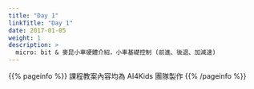 ```yaml
---
title: "Day 1"
linkTitle: "Day 1"
date: 2017-01-05
weight: 1
description: >
  micro: bit & 麥昆小車硬體介紹，小車基礎控制 (前進、後退、加減速)
---
```


{{% pageinfo %}}
課程教案內容均為 AI4Kids 團隊製作
{{% /pageinfo %}}

